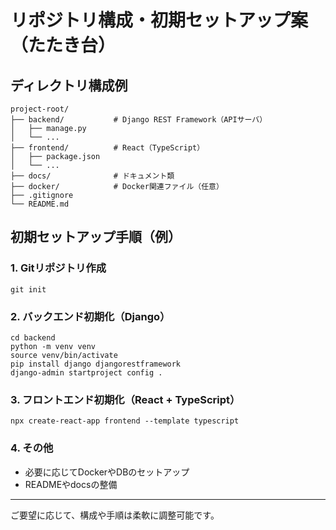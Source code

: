 # リポジトリ構成・初期セットアップ案（たたき台）

## ディレクトリ構成例

```
project-root/
├── backend/           # Django REST Framework（APIサーバ）
│   ├── manage.py
│   └── ...
├── frontend/          # React（TypeScript）
│   ├── package.json
│   └── ...
├── docs/              # ドキュメント類
├── docker/            # Docker関連ファイル（任意）
├── .gitignore
└── README.md
```

## 初期セットアップ手順（例）

### 1. Gitリポジトリ作成
```
git init
```

### 2. バックエンド初期化（Django）
```
cd backend
python -m venv venv
source venv/bin/activate
pip install django djangorestframework
django-admin startproject config .
```

### 3. フロントエンド初期化（React + TypeScript）
```
npx create-react-app frontend --template typescript
```

### 4. その他
- 必要に応じてDockerやDBのセットアップ
- READMEやdocsの整備

---

ご要望に応じて、構成や手順は柔軟に調整可能です。 